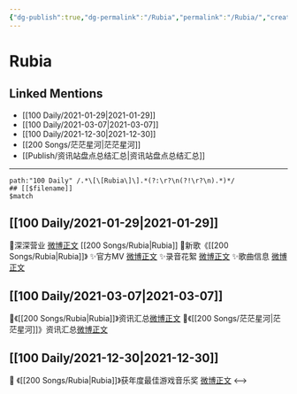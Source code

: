 ```yaml
---
{"dg-publish":true,"dg-permalink":"/Rubia","permalink":"/Rubia/","created":"2022-12-23T10:26:33.000+08:00","updated":"2023-04-10T15:29:02.374+08:00"}
---
```


# Rubia

## Linked Mentions
- [[100 Daily/2021-01-29\|2021-01-29]]
- [[100 Daily/2021-03-07\|2021-03-07]]
- [[100 Daily/2021-12-30\|2021-12-30]]
- [[200 Songs/茫茫星河\|茫茫星河]]
- [[Publish/资讯站盘点总结汇总\|资讯站盘点总结汇总]]


---

```expander
path:"100 Daily" /.*\[\[Rubia\]\].*(?:\r?\n(?!\r?\n).*)*/
## [[$filename]]
$match
```
## [[100 Daily/2021-01-29\|2021-01-29]]
🌟深深营业 [微博正文](https://m.weibo.cn/6466290670/4598679598535142) [[200 Songs/Rubia\|Rubia]]
🌟新歌《[[200 Songs/Rubia\|Rubia]]》
✨官方MV [微博正文](https://m.weibo.cn/6466290670/4598678843558799)
✨录音花絮 [微博正文](https://m.weibo.cn/6466290670/4598695330583758)
✨歌曲信息 [微博正文](https://m.weibo.cn/6466290670/4598494989915536)
## [[100 Daily/2021-03-07\|2021-03-07]]
🌟《[[200 Songs/Rubia\|Rubia]]》资讯汇总[微博正文](https://m.weibo.cn/6466290670/4612196711273598)
🌟《[[200 Songs/茫茫星河\|茫茫星河]]》资讯汇总[微博正文](https://m.weibo.cn/6466290670/4612205432280776)
## [[100 Daily/2021-12-30\|2021-12-30]]
💫 《[[200 Songs/Rubia\|Rubia]]》获年度最佳游戏音乐奖 [微博正文](https://m.weibo.cn/6466290670/4720247682368384)
<-->